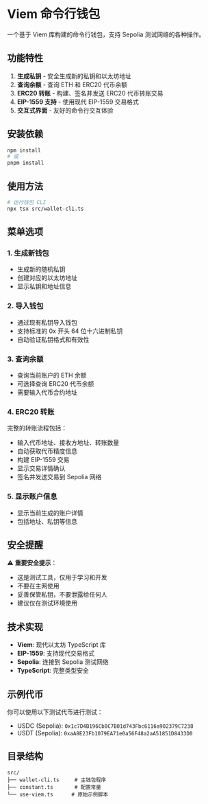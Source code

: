 # Viem 命令行钱包

一个基于 Viem 库构建的命令行钱包，支持 Sepolia 测试网络的各种操作。

## 功能特性

1. **生成私钥** - 安全生成新的私钥和以太坊地址
2. **查询余额** - 查询 ETH 和 ERC20 代币余额
3. **ERC20 转账** - 构建、签名并发送 ERC20 代币转账交易
4. **EIP-1559 支持** - 使用现代 EIP-1559 交易格式
5. **交互式界面** - 友好的命令行交互体验

## 安装依赖

```bash
npm install
# 或
pnpm install
```

## 使用方法

```bash
# 运行钱包 CLI
npx tsx src/wallet-cli.ts
```

## 菜单选项

### 1. 生成新钱包
- 生成新的随机私钥
- 创建对应的以太坊地址
- 显示私钥和地址信息

### 2. 导入钱包
- 通过现有私钥导入钱包
- 支持标准的 0x 开头 64 位十六进制私钥
- 自动验证私钥格式和有效性

### 3. 查询余额
- 查询当前账户的 ETH 余额
- 可选择查询 ERC20 代币余额
- 需要输入代币合约地址

### 4. ERC20 转账
完整的转账流程包括：
- 输入代币地址、接收方地址、转账数量
- 自动获取代币精度信息
- 构建 EIP-1559 交易
- 显示交易详情确认
- 签名并发送交易到 Sepolia 网络

### 5. 显示账户信息
- 显示当前生成的账户详情
- 包括地址、私钥等信息

## 安全提醒

⚠️ **重要安全提示**：
- 这是测试工具，仅用于学习和开发
- 不要在主网使用
- 妥善保管私钥，不要泄露给任何人
- 建议仅在测试环境使用

## 技术实现

- **Viem**: 现代以太坊 TypeScript 库
- **EIP-1559**: 支持现代交易格式
- **Sepolia**: 连接到 Sepolia 测试网络
- **TypeScript**: 完整类型安全

## 示例代币

你可以使用以下测试代币进行测试：
- USDC (Sepolia): `0x1c7D4B196Cb0C7B01d743Fbc6116a902379C7238`
- USDT (Sepolia): `0xaA8E23Fb1079EA71e0a56F48a2aA51851D8433D0`

## 目录结构

```
src/
├── wallet-cli.ts     # 主钱包程序
├── constant.ts       # 配置常量
└── use-viem.ts      # 原始示例脚本
```